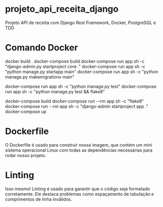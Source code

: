 # projeto_api_receita_django
Projeto API de receita com Django Rest Framework, Docker, PostgreSQL e TDD

# Comando Docker
docker build .
docker-compose build
docker-compose run app sh -c "django-admin.py startproject core ."
docker-compose run app sh -c "python manage.py startapp main"
docker-compose run app sh -c "python manage.py makemigrations main"

docker-compose run app sh -c "python manage.py test"
docker-compose run app sh -c "python manage.py test && flake8"

docker-compose build
docker-compose run --rm app sh -c "flake8"
docker-compose run --rm app sh -c "django-admin startproject app ."
docker-compose up

# Dockerfile
O Dockerfile é usado para construir nossa imagem, que contém um mini sistema operacional Linux com todas as dependências necessárias para rodar nosso projeto.

# Linting
Isso mesmo! Linting é usado para garantir que o código seja formatado corretamente. Ele destaca problemas como espaçamento de tabulação e comprimentos de linha inválidos.